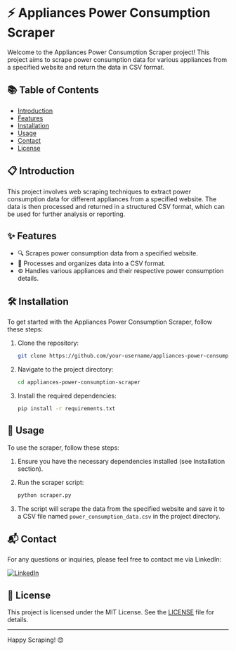 # ⚡ Appliances Power Consumption Scraper

Welcome to the Appliances Power Consumption Scraper project! This project aims to scrape power consumption data for various appliances from a specified website and return the data in CSV format.

## 📚 Table of Contents
- [Introduction](#introduction)
- [Features](#features)
- [Installation](#installation)
- [Usage](#usage)
- [Contact](#contact)
- [License](#license)

## 📋 Introduction
This project involves web scraping techniques to extract power consumption data for different appliances from a specified website. The data is then processed and returned in a structured CSV format, which can be used for further analysis or reporting.

## ✨ Features
- 🔍 Scrapes power consumption data from a specified website.
- 📄 Processes and organizes data into a CSV format.
- ⚙️ Handles various appliances and their respective power consumption details.

## 🛠️ Installation
To get started with the Appliances Power Consumption Scraper, follow these steps:

1. Clone the repository:
    ```sh
    git clone https://github.com/your-username/appliances-power-consumption-scraper.git
    ```

2. Navigate to the project directory:
    ```sh
    cd appliances-power-consumption-scraper
    ```

3. Install the required dependencies:
    ```sh
    pip install -r requirements.txt
    ```

## 🚀 Usage
To use the scraper, follow these steps:

1. Ensure you have the necessary dependencies installed (see Installation section).

2. Run the scraper script:
    ```sh
    python scraper.py
    ```

3. The script will scrape the data from the specified website and save it to a CSV file named `power_consumption_data.csv` in the project directory.

## 📬 Contact
For any questions or inquiries, please feel free to contact me via LinkedIn:

[![LinkedIn](https://img.shields.io/badge/LinkedIn-0077B5?style=flat-square&logo=linkedin&logoColor=white)](https://www.linkedin.com/in/syed-muqtasid-ali-91a0a623a/)

## 📜 License
This project is licensed under the MIT License. See the [LICENSE](LICENSE) file for details.

---

Happy Scraping! 😊
